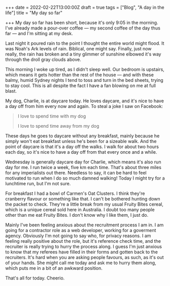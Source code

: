 +++
date = 2022-02-22T13:00:00Z
draft = true
tags = ["Blog", "A day in the life"]
title = "My day so far"

+++
My day so far has been short, because it's only 9:05 in the morning. I've already made a pour-over coffee — my second coffee of the day thus far — and I'm sitting at my desk.

Last night it poured rain to the point I thought the entire world might flood. It was Noah's Ark levels of rain. Biblical, one might say. Finally, just now really, the rain has broken and a tiny glimmer of sunshine elbowed it's way through the droll gray clouds above.

This morning I woke up tired, as I didn't sleep well. Our bedroom is upstairs, which means it gets hotter than the rest of the house — and with these balmy, humid Sydney nights I tend to toss and turn in the bed sheets, trying to stay cool. This is all despite the fact I have a fan blowing on me at full blast. 

My dog, Charlie, is at daycare today. He loves daycare, and it's nice to have a day off from him every now and again. To steal a joke I saw on Facebook: 

> I love to spend time with my dog
>
> I love to spend time away from my dog

These days he goes to daycare without any breakfast, mainly because he simply won't eat breakfast unless he's been for a sizeable walk. And the point of daycare is that it's a day off the walks. I walk for about two hours each day, so it's nice to have a day off from that every once and a while.

Wednesday is generally daycare day for Charlie, which means it's also run day for me. I run twice a week, five km each time. That's about three miles for any imperialists out there. Needless to say, it can be hard to feel motivated to run when I do so much damned walking! Today I might try for a lunchtime run, but I'm not sure. 

For breakfast I had a bowl of Carmen's Oat Clusters. I think they're cranberry flavour or something like that. I can't be bothered hunting down the packet to check. They're a little break from my usual Fruity Bites cereal, which is a unique cereal sold here in Australia. I doubt too many people other than me eat Fruity Bites. I don't know why I like them, I just do.

Mainly I've been feeling anxious about the recruitment process I am in. I am going for a contractor role as a web developer, working for a goverment agency. Obviously I'm not going to say who, for privacy reasons. I am feeling really positive about the role, but it's reference check time, and the recruiter is really trying to hurry the process along. I guess I'm just anxious to know that my referees have filled in their forms and gotten back to the recruiters. It's hard when you are asking people favours, as such, as it's out of your hands. She might call me today and ask me to hurry them along, which puts me in a bit of an awkward position.

That's all for today. Cheerio.